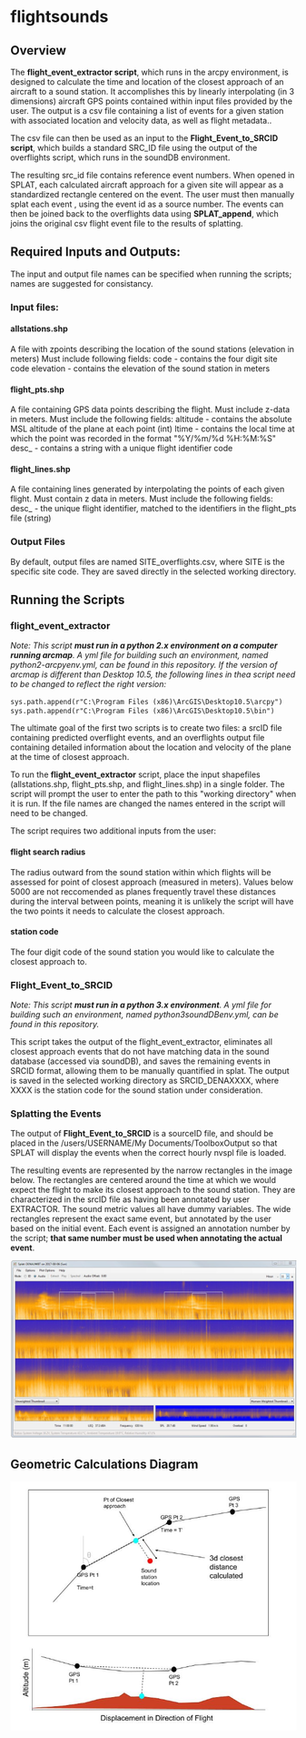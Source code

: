 # flightsounds
## Overview
The **flight_event_extractor script**, which runs in the arcpy environment,  is designed to calculate the time and location of the closest approach of an aircraft to a sound station. It accomplishes this by linearly interpolating (in 3 dimensions) aircraft GPS points contained within input files provided by the user. The output is a csv file containing a list of events for a given station with associated location and velocity data, as well as flight metadata..

The csv file can then be used as an input to the **Flight_Event_to_SRCID script**, which builds a standard SRC_ID file using the output of the overflights script, which runs in the soundDB environment.

The resulting src_id file contains reference event numbers. When opened in SPLAT, each calculated aircraft approach for a given site will appear as a standardized rectangle centered on the event. The user must then manually splat each event , using the event id as a source number. The events can then be joined back to the overflights data using **SPLAT_append**, which joins the original csv flight event file to the results of splatting.

## Required Inputs and Outputs:

The input and output file names can be specified when running the scripts; names are suggested for consistancy.

### Input files:
    
#### allstations.shp
A file with zpoints describing the location of the sound stations (elevation in meters)
    	Must include following fields:
  	  	code - contains the four digit site code
   		 elevation - contains the elevation of the sound station in meters
    
#### flight_pts.shp
A file containing GPS data points describing the flight. Must include z-data in meters.
    	Must include the following fields:
   	 	altitude - contains the absolute MSL altitude of the plane at each point (int)
   	 ltime - contains the local time at which the point was recorded in the format 	"%Y/%m/%d %H:%M:%S"
   	 desc_ - contains a string with a unique flight identifier code
    
#### flight_lines.shp

A file containing lines generated by interpolating the points of each given flight. Must contain z data in meters. 
    Must include the following fields:
desc_ - the unique flight identifier, matched to the identifiers in the flight_pts file (string)


### Output Files
By default, output files are named SITE_overflights.csv, where SITE is the specific site code. They are saved directly in the selected working directory.

## Running the Scripts

### flight_event_extractor

*Note: This script **must run in a python 2.x environment on a computer running arcmap**. A yml file for building such an environment, named python2-arcpyenv.yml, can be found in this repository. If the version of arcmap is different than Desktop 10.5, the following lines in thea script need to be changed to reflect the right version:*
```
sys.path.append(r"C:\Program Files (x86)\ArcGIS\Desktop10.5\arcpy")
sys.path.append(r"C:\Program Files (x86)\ArcGIS\Desktop10.5\bin")
```

The ultimate goal of the first two scripts is to create two files: a srcID file containing predicted overflight events, and an overflights output file containing detailed information about the location and velocity of the plane at the time of closest approach.

To run the **flight_event_extractor** script, place the input shapefiles (allstations.shp, flight_pts.shp, and flight_lines.shp) in a single folder. The script will prompt the user to enter the path to this "working directory" when it is run. If the file names are changed the names entered in the script will need to be changed.

The script requires two additional inputs from the user: 

#### flight search radius 
The radius outward from the sound station within which flights will be assessed for point of closest approach (measured in meters). Values below 5000 are not reccomended as planes frequently travel these distances during the interval between points, meaning it is unlikely the script will have the two points it needs to calculate the closest approach.

#### station code 
The four digit code of the sound station you would like to calculate the closest approach to.

### Flight_Event_to_SRCID

*Note: This script **must run in a python 3.x environment**. A yml file for building such an environment, named python3soundDBenv.yml, can be found in this repository.*

This script takes the output of the flight_event_extractor, eliminates all closest approach events that do not have matching data in the sound database (accessed via soundDB), and saves the remaining events in SRCID format, allowing them to be manually quantified in splat. The output is saved in the selected working directory as SRCID_DENAXXXX, where XXXX is the station code for the sound station under consideration. 

### Splatting the Events

The output of **Flight_Event_to_SRCID** is a sourceID file, and should be placed in the /users/USERNAME/My Documents/ToolboxOutput so that SPLAT will display the events when the correct hourly nvspl file is loaded.

The resulting events are represented by the narrow rectangles in the image below. The rectangles are centered around the time at which we would expect the flight to make its closest approach to the sound station. They are characterized in the srcID file as having been annotated by user EXTRACTOR. The sound metric values all have dummy variables. The wide rectangles represent the exact same event, but annotated by the user based on the initial event. Each event is assigned an annotation number by the script; **that same number must be used when annotating the actual event**.

![alt text](https://github.com/dan-walsh/flightsounds/blob/master/images/working%20in%20splat.JPG "Working in SPLAT")

## Geometric Calculations Diagram

![alt text](https://github.com/dan-walsh/flightsounds/blob/master/images/overflight.jpg "Geometrical calculations.")

